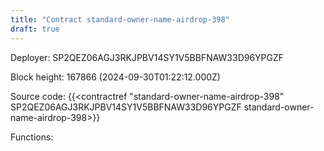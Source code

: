 ```yaml
---
title: "Contract standard-owner-name-airdrop-398"
draft: true
---
```

Deployer: SP2QEZ06AGJ3RKJPBV14SY1V5BBFNAW33D96YPGZF


 



Block height: 167866 (2024-09-30T01:22:12.000Z)

Source code: {{<contractref "standard-owner-name-airdrop-398" SP2QEZ06AGJ3RKJPBV14SY1V5BBFNAW33D96YPGZF standard-owner-name-airdrop-398>}}

Functions:



